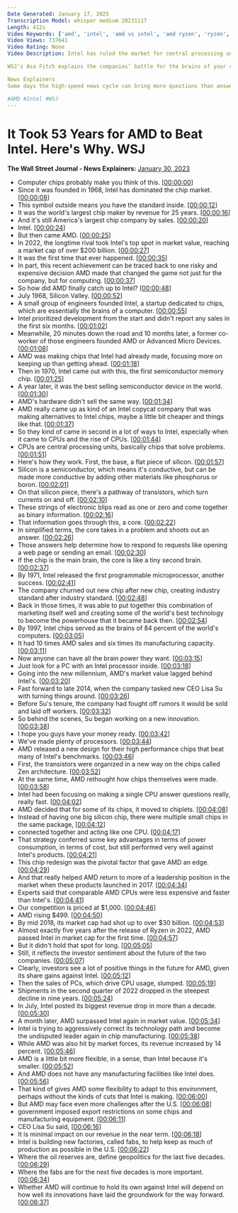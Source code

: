 ```yaml
---
Date Generated: January 17, 2025
Transcription Model: whisper medium 20231117
Length: 412s
Video Keywords: ['amd', 'intel', 'amd vs intel', 'amd ryzen', 'ryzen', 'amd ryzen explained', 'intel vs amd', 'amd news', 'intel news', 'intel inside', 'the rise of amd', 'amd explained', 'amd vs intel explained', 'intel explained', 'amd gpu', 'gpu', 'intel gpu', 'amd chips', 'intel chips', 'chips', 'computer chip', 'processor', 'semiconductor', 'computer chip market', 'computer science', 'gaming', 'gaming chip', 'computers', 'desktop', 'video games', 'how amd beat intel', 'amd company', 'amd business strategy', 'business strategy', 'amd business model', 'techy']
Video Views: 737641
Video Rating: None
Video Description: Intel has ruled the market for central processing units since the 1980s. But rival AMD overtook Intel in market value last year, thanks in part to an expensive bet on chip design.

WSJ’s Asa Fitch explains the companies’ battle for the brains of your computer.

News Explainers
Some days the high-speed news cycle can bring more questions than answers. WSJ’s news explainers break down the day's biggest stories into bite-size pieces to help you make sense of the news.

#AMD #Intel #WSJ
---
```


# It Took 53 Years for AMD to Beat Intel. Here's Why.  WSJ
**The Wall Street Journal - News Explainers:** [January 30, 2023](https://www.youtube.com/watch?v=dhv1Ss1aSMU)
*  Computer chips probably make you think of this. [[00:00:00](https://www.youtube.com/watch?v=dhv1Ss1aSMU&t=0.0s)]
*  Since it was founded in 1968, Intel has dominated the chip market. [[00:00:08](https://www.youtube.com/watch?v=dhv1Ss1aSMU&t=8.0s)]
*  This symbol outside means you have the standard inside. [[00:00:12](https://www.youtube.com/watch?v=dhv1Ss1aSMU&t=12.48s)]
*  It was the world's largest chip maker by revenue for 25 years. [[00:00:16](https://www.youtube.com/watch?v=dhv1Ss1aSMU&t=16.56s)]
*  And it's still America's largest chip company by sales. [[00:00:20](https://www.youtube.com/watch?v=dhv1Ss1aSMU&t=20.84s)]
*  Intel. [[00:00:24](https://www.youtube.com/watch?v=dhv1Ss1aSMU&t=24.12s)]
*  But then came AMD. [[00:00:25](https://www.youtube.com/watch?v=dhv1Ss1aSMU&t=25.28s)]
*  In 2022, the longtime rival took Intel's top spot in market value, reaching a market cap of over $200 billion. [[00:00:27](https://www.youtube.com/watch?v=dhv1Ss1aSMU&t=27.48s)]
*  It was the first time that ever happened. [[00:00:35](https://www.youtube.com/watch?v=dhv1Ss1aSMU&t=35.6s)]
*  In part, this recent achievement can be traced back to one risky and expensive decision AMD made that changed the game not just for the company, but for computing. [[00:00:37](https://www.youtube.com/watch?v=dhv1Ss1aSMU&t=37.68s)]
*  So how did AMD finally catch up to Intel? [[00:00:48](https://www.youtube.com/watch?v=dhv1Ss1aSMU&t=48.24s)]
*  July 1968, Silicon Valley. [[00:00:52](https://www.youtube.com/watch?v=dhv1Ss1aSMU&t=52.36s)]
*  A small group of engineers founded Intel, a startup dedicated to chips, which are essentially the brains of a computer. [[00:00:55](https://www.youtube.com/watch?v=dhv1Ss1aSMU&t=55.64s)]
*  Intel prioritized development from the start and didn't report any sales in the first six months. [[00:01:02](https://www.youtube.com/watch?v=dhv1Ss1aSMU&t=62.96s)]
*  Meanwhile, 20 minutes down the road and 10 months later, a former co-worker of those engineers founded AMD or Advanced Micro Devices. [[00:01:08](https://www.youtube.com/watch?v=dhv1Ss1aSMU&t=68.76s)]
*  AMD was making chips that Intel had already made, focusing more on keeping up than getting ahead. [[00:01:18](https://www.youtube.com/watch?v=dhv1Ss1aSMU&t=78.48s)]
*  Then in 1970, Intel came out with this, the first semiconductor memory chip. [[00:01:25](https://www.youtube.com/watch?v=dhv1Ss1aSMU&t=85.04s)]
*  A year later, it was the best selling semiconductor device in the world. [[00:01:30](https://www.youtube.com/watch?v=dhv1Ss1aSMU&t=90.52000000000001s)]
*  AMD's hardware didn't sell the same way. [[00:01:34](https://www.youtube.com/watch?v=dhv1Ss1aSMU&t=94.68s)]
*  AMD really came up as kind of an Intel copycat company that was making alternatives to Intel chips, maybe a little bit cheaper and things like that. [[00:01:37](https://www.youtube.com/watch?v=dhv1Ss1aSMU&t=97.4s)]
*  So they kind of came in second in a lot of ways to Intel, especially when it came to CPUs and the rise of CPUs. [[00:01:44](https://www.youtube.com/watch?v=dhv1Ss1aSMU&t=104.64s)]
*  CPUs are central processing units, basically chips that solve problems. [[00:01:51](https://www.youtube.com/watch?v=dhv1Ss1aSMU&t=111.96000000000001s)]
*  Here's how they work. First, the base, a flat piece of silicon. [[00:01:57](https://www.youtube.com/watch?v=dhv1Ss1aSMU&t=117.12s)]
*  Silicon is a semiconductor, which means it's conductive, but can be made more conductive by adding other materials like phosphorus or boron. [[00:02:01](https://www.youtube.com/watch?v=dhv1Ss1aSMU&t=121.2s)]
*  On that silicon piece, there's a pathway of transistors, which turn currents on and off. [[00:02:10](https://www.youtube.com/watch?v=dhv1Ss1aSMU&t=130.44s)]
*  These strings of electronic blips read as one or zero and come together as binary information. [[00:02:16](https://www.youtube.com/watch?v=dhv1Ss1aSMU&t=136.20000000000002s)]
*  That information goes through this, a core. [[00:02:22](https://www.youtube.com/watch?v=dhv1Ss1aSMU&t=142.88s)]
*  In simplified terms, the core takes in a problem and shoots out an answer. [[00:02:26](https://www.youtube.com/watch?v=dhv1Ss1aSMU&t=146.12s)]
*  Those answers help determine how to respond to requests like opening a web page or sending an email. [[00:02:30](https://www.youtube.com/watch?v=dhv1Ss1aSMU&t=150.56s)]
*  If the chip is the main brain, the core is like a tiny second brain. [[00:02:37](https://www.youtube.com/watch?v=dhv1Ss1aSMU&t=157.0s)]
*  By 1971, Intel released the first programmable microprocessor, another success. [[00:02:41](https://www.youtube.com/watch?v=dhv1Ss1aSMU&t=161.96s)]
*  The company churned out new chip after new chip, creating industry standard after industry standard. [[00:02:48](https://www.youtube.com/watch?v=dhv1Ss1aSMU&t=168.16s)]
*  Back in those times, it was able to put together this combination of marketing itself well and creating some of the world's best technology to become the powerhouse that it became back then. [[00:02:54](https://www.youtube.com/watch?v=dhv1Ss1aSMU&t=174.6s)]
*  By 1997, Intel chips served as the brains of 84 percent of the world's computers. [[00:03:05](https://www.youtube.com/watch?v=dhv1Ss1aSMU&t=185.2s)]
*  It had 10 times AMD sales and six times its manufacturing capacity. [[00:03:11](https://www.youtube.com/watch?v=dhv1Ss1aSMU&t=191.16s)]
*  Now anyone can have all the brain power they want. [[00:03:15](https://www.youtube.com/watch?v=dhv1Ss1aSMU&t=195.76s)]
*  Just look for a PC with an Intel processor inside. [[00:03:18](https://www.youtube.com/watch?v=dhv1Ss1aSMU&t=198.2s)]
*  Going into the new millennium, AMD's market value lagged behind Intel's. [[00:03:20](https://www.youtube.com/watch?v=dhv1Ss1aSMU&t=200.96s)]
*  Fast forward to late 2014, when the company tasked new CEO Lisa Su with turning things around. [[00:03:26](https://www.youtube.com/watch?v=dhv1Ss1aSMU&t=206.16s)]
*  Before Su's tenure, the company had fought off rumors it would be sold and laid off workers. [[00:03:32](https://www.youtube.com/watch?v=dhv1Ss1aSMU&t=212.84s)]
*  So behind the scenes, Su began working on a new innovation. [[00:03:38](https://www.youtube.com/watch?v=dhv1Ss1aSMU&t=218.60000000000002s)]
*  I hope you guys have your money ready. [[00:03:42](https://www.youtube.com/watch?v=dhv1Ss1aSMU&t=222.60000000000002s)]
*  We've made plenty of processors. [[00:03:44](https://www.youtube.com/watch?v=dhv1Ss1aSMU&t=224.36s)]
*  AMD released a new design for their high performance chips that beat many of Intel's benchmarks. [[00:03:46](https://www.youtube.com/watch?v=dhv1Ss1aSMU&t=226.4s)]
*  First, the transistors were organized in a new way on the chips called Zen architecture. [[00:03:52](https://www.youtube.com/watch?v=dhv1Ss1aSMU&t=232.16000000000003s)]
*  At the same time, AMD rethought how chips themselves were made. [[00:03:58](https://www.youtube.com/watch?v=dhv1Ss1aSMU&t=238.36s)]
*  Intel had been focusing on making a single CPU answer questions really, really fast. [[00:04:02](https://www.youtube.com/watch?v=dhv1Ss1aSMU&t=242.48000000000002s)]
*  AMD decided that for some of its chips, it moved to chiplets. [[00:04:08](https://www.youtube.com/watch?v=dhv1Ss1aSMU&t=248.16000000000003s)]
*  Instead of having one big silicon chip, there were multiple small chips in the same package, [[00:04:12](https://www.youtube.com/watch?v=dhv1Ss1aSMU&t=252.52s)]
*  connected together and acting like one CPU. [[00:04:17](https://www.youtube.com/watch?v=dhv1Ss1aSMU&t=257.40000000000003s)]
*  That strategy conferred some key advantages in terms of power consumption, in terms of cost, but still performed very well against Intel's products. [[00:04:21](https://www.youtube.com/watch?v=dhv1Ss1aSMU&t=261.0s)]
*  This chip redesign was the pivotal factor that gave AMD an edge. [[00:04:29](https://www.youtube.com/watch?v=dhv1Ss1aSMU&t=269.52000000000004s)]
*  And that really helped AMD return to more of a leadership position in the market when these products launched in 2017. [[00:04:34](https://www.youtube.com/watch?v=dhv1Ss1aSMU&t=274.12s)]
*  Experts said that comparable AMD CPUs were less expensive and faster than Intel's. [[00:04:41](https://www.youtube.com/watch?v=dhv1Ss1aSMU&t=281.0s)]
*  Our competition is priced at $1,000. [[00:04:46](https://www.youtube.com/watch?v=dhv1Ss1aSMU&t=286.72s)]
*  AMD rising $499. [[00:04:50](https://www.youtube.com/watch?v=dhv1Ss1aSMU&t=290.2s)]
*  By mid 2018, its market cap had shot up to over $30 billion. [[00:04:53](https://www.youtube.com/watch?v=dhv1Ss1aSMU&t=293.08000000000004s)]
*  Almost exactly five years after the release of Ryzen in 2022, AMD passed Intel in market cap for the first time. [[00:04:57](https://www.youtube.com/watch?v=dhv1Ss1aSMU&t=297.04s)]
*  But it didn't hold that spot for long. [[00:05:05](https://www.youtube.com/watch?v=dhv1Ss1aSMU&t=305.56s)]
*  Still, it reflects the investor sentiment about the future of the two companies. [[00:05:07](https://www.youtube.com/watch?v=dhv1Ss1aSMU&t=307.84000000000003s)]
*  Clearly, investors see a lot of positive things in the future for AMD, given its share gains against Intel. [[00:05:12](https://www.youtube.com/watch?v=dhv1Ss1aSMU&t=312.52000000000004s)]
*  Then the sales of PCs, which drive CPU usage, slumped. [[00:05:19](https://www.youtube.com/watch?v=dhv1Ss1aSMU&t=319.40000000000003s)]
*  Shipments in the second quarter of 2022 dropped in the steepest decline in nine years. [[00:05:24](https://www.youtube.com/watch?v=dhv1Ss1aSMU&t=324.32s)]
*  In July, Intel posted its biggest revenue drop in more than a decade. [[00:05:30](https://www.youtube.com/watch?v=dhv1Ss1aSMU&t=330.2s)]
*  A month later, AMD surpassed Intel again in market value. [[00:05:34](https://www.youtube.com/watch?v=dhv1Ss1aSMU&t=334.36s)]
*  Intel is trying to aggressively correct its technology path and become the undisputed leader again in chip manufacturing. [[00:05:38](https://www.youtube.com/watch?v=dhv1Ss1aSMU&t=338.36s)]
*  While AMD was also hit by market forces, its revenue increased by 14 percent. [[00:05:46](https://www.youtube.com/watch?v=dhv1Ss1aSMU&t=346.72s)]
*  AMD is a little bit more flexible, in a sense, than Intel because it's smaller. [[00:05:52](https://www.youtube.com/watch?v=dhv1Ss1aSMU&t=352.16s)]
*  And AMD does not have any manufacturing facilities like Intel does. [[00:05:56](https://www.youtube.com/watch?v=dhv1Ss1aSMU&t=356.76s)]
*  That kind of gives AMD some flexibility to adapt to this environment, perhaps without the kinds of cuts that Intel is making. [[00:06:00](https://www.youtube.com/watch?v=dhv1Ss1aSMU&t=360.36s)]
*  But AMD may face even more challenges after the U.S. [[00:06:08](https://www.youtube.com/watch?v=dhv1Ss1aSMU&t=368.48s)]
*  government imposed export restrictions on some chips and manufacturing equipment. [[00:06:11](https://www.youtube.com/watch?v=dhv1Ss1aSMU&t=371.96000000000004s)]
*  CEO Lisa Su said, [[00:06:16](https://www.youtube.com/watch?v=dhv1Ss1aSMU&t=376.48s)]
*  It is minimal impact on our revenue in the near term. [[00:06:18](https://www.youtube.com/watch?v=dhv1Ss1aSMU&t=378.32s)]
*  Intel is building new factories, called fabs, to help keep as much of production as possible in the U.S. [[00:06:22](https://www.youtube.com/watch?v=dhv1Ss1aSMU&t=382.52s)]
*  Where the oil reserves are, define geopolitics for the last five decades. [[00:06:29](https://www.youtube.com/watch?v=dhv1Ss1aSMU&t=389.68s)]
*  Where the fabs are for the next five decades is more important. [[00:06:34](https://www.youtube.com/watch?v=dhv1Ss1aSMU&t=394.12s)]
*  Whether AMD will continue to hold its own against Intel will depend on how well its innovations have laid the groundwork for the way forward. [[00:06:37](https://www.youtube.com/watch?v=dhv1Ss1aSMU&t=397.4s)]
